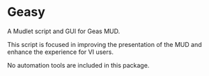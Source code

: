 # Geasy
A Mudlet script and GUI for Geas MUD.

This script is focused in improving the presentation of the MUD and enhance the experience for VI users.

No automation tools are included in this package.
